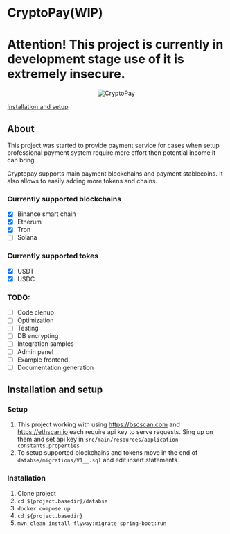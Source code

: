 # CryptoPay(WIP)
# Attention! This project is currently in development stage use of it is extremely insecure.

<p align="center">
  <img src="https://user-images.githubusercontent.com/22062599/194790069-784eac1e-4d58-4a40-b03f-57bc23701877.png" alt="CryptoPay"/>
</p>

[Installation and setup](#installation-and-setup)

<h2>About</h2>

This project was started to provide payment service for cases 
when setup professional payment system require more effort then potential income it can bring.

Cryptopay supports main payment blockchains and payment stablecoins. It also allows to easily adding more tokens and chains.

<h3>Currently supported blockchains</h3>

- [x] Binance smart chain
- [x] Etherum
- [x] Tron
- [ ] Solana

<h3>Currently supported tokes</h3>

- [x] USDT
- [x] USDC

<h3>TODO:</h3>

- [ ] Code clenup
- [ ] Optimization
- [ ] Testing
- [ ] DB encrypting
- [ ] Integration samples 
- [ ] Admin panel
- [ ] Example frontend
- [ ] Documentation generation

<h2>Installation and setup</h2>
<h3>Setup</h3>

1. This project working with using https://bscscan.com and https://ethscan.io each require api key to serve requests. 
   Sing up on them and set api key in ```src/main/resources/application-constants.properties```
2. To setup supported blockchains and tokens move in the end of ```databse/migrations/V1__.sql``` and edit insert statements

<h3>Installation</h3>

1. Clone project
2. ```cd ${project.basedir}/databse```
3. ```docker compose up```
4. ```cd ${project.basedir}```
5. ```mvn clean install flyway:migrate spring-boot:run ```
